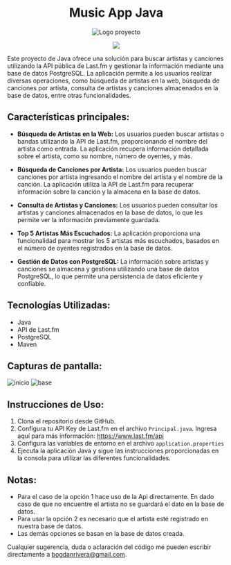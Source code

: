 <h1 align="center"> Music App Java </h1>

<p align="center">
  <img src="https://github.com/BogdanRivera/musicApp-Java/assets/121648408/cbeb9021-f444-4795-8c5a-22668f10a44a" alt="Logo proyecto">
</p>

   <p align="center">
   <img src="https://img.shields.io/badge/STATUS-FINALIZADO-green">
   </p>

Este proyecto de Java ofrece una solución para buscar artistas y canciones utilizando la API pública de Last.fm y gestionar la información mediante una base de datos PostgreSQL. La aplicación permite a los usuarios realizar diversas operaciones, como búsqueda de artistas en la web, búsqueda de canciones por artista, consulta de artistas y canciones almacenados en la base de datos, entre otras funcionalidades.

## Características principales:

- **Búsqueda de Artistas en la Web:** Los usuarios pueden buscar artistas o bandas utilizando la API de Last.fm, proporcionando el nombre del artista como entrada. La aplicación recupera información detallada sobre el artista, como su nombre, número de oyentes, y más.

- **Búsqueda de Canciones por Artista:** Los usuarios pueden buscar canciones por artista ingresando el nombre del artista y el nombre de la canción. La aplicación utiliza la API de Last.fm para recuperar información sobre la canción y la almacena en la base de datos.

- **Consulta de Artistas y Canciones:** Los usuarios pueden consultar los artistas y canciones almacenados en la base de datos, lo que les permite ver la información previamente guardada.

- **Top 5 Artistas Más Escuchados:** La aplicación proporciona una funcionalidad para mostrar los 5 artistas más escuchados, basados en el número de oyentes registrados en la base de datos.

- **Gestión de Datos con PostgreSQL:** La información sobre artistas y canciones se almacena y gestiona utilizando una base de datos PostgreSQL, lo que permite una persistencia de datos eficiente y confiable.

## Tecnologías Utilizadas:

- Java
- API de Last.fm
- PostgreSQL
- Maven

## Capturas de pantalla: 
![inicio](https://github.com/BogdanRivera/musicApp-Java/assets/121648408/34f4ef54-2d5d-4a27-8a17-9b9c680523c0)
![base](https://github.com/BogdanRivera/musicApp-Java/assets/121648408/3bb82f2d-5d22-4c6e-97e7-a8dfb639ab34)

## Instrucciones de Uso:

1. Clona el repositorio desde GitHub.
2. Configura tu API Key de Last.fm en el archivo `Principal.java`. Ingresa aquí para más información: https://www.last.fm/api
3. Configura las variables de entorno en el archivo `application.properties`
4. Ejecuta la aplicación Java y sigue las instrucciones proporcionadas en la consola para utilizar las diferentes funcionalidades.

## Notas: 
- Para el caso de la opción 1 hace uso de la Api directamente. En dado caso de que no encuentre el artista no se guardará el dato en la base de datos.
- Para usar la opción 2 es necesario que el artista esté registrado en nuestra base de datos.
- Las demás opciones se basan en la base de datos creada. 

Cualquier sugerencia, duda o aclaración del código me pueden escribir directamente a bogdanrivera@gmail.com. 
